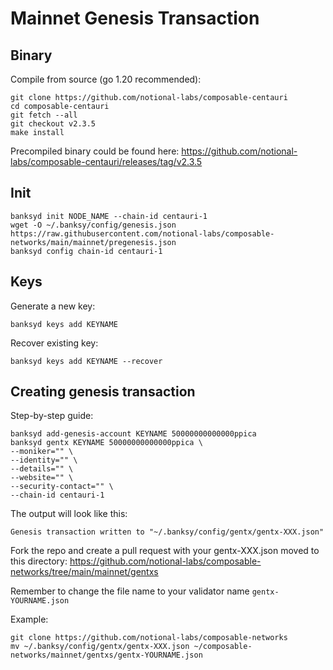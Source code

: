 # Mainnet Genesis Transaction

## Binary
Compile from source (go 1.20 recommended):
```
git clone https://github.com/notional-labs/composable-centauri
cd composable-centauri 
git fetch --all
git checkout v2.3.5
make install
```
Precompiled binary could be found here: https://github.com/notional-labs/composable-centauri/releases/tag/v2.3.5

## Init
```
banksyd init NODE_NAME --chain-id centauri-1
wget -O ~/.banksy/config/genesis.json https://raw.githubusercontent.com/notional-labs/composable-networks/main/mainnet/pregenesis.json
banksyd config chain-id centauri-1
```

## Keys
Generate a new key:
```
banksyd keys add KEYNAME 
```
Recover existing key:
```
banksyd keys add KEYNAME --recover
```

## Creating genesis transaction
Step-by-step guide:
```
banksyd add-genesis-account KEYNAME 50000000000000ppica
banksyd gentx KEYNAME 50000000000000ppica \
--moniker="" \
--identity="" \
--details="" \
--website="" \
--security-contact="" \
--chain-id centauri-1
```
The output will look like this: 
```
Genesis transaction written to "~/.banksy/config/gentx/gentx-XXX.json"
```
Fork the repo and create a pull request with your gentx-XXX.json moved to this directory: https://github.com/notional-labs/composable-networks/tree/main/mainnet/gentxs

Remember to change the file name to your validator name `gentx-YOURNAME.json`

Example:
```
git clone https://github.com/notional-labs/composable-networks
mv ~/.banksy/config/gentx/gentx-XXX.json ~/composable-networks/mainnet/gentxs/gentx-YOURNAME.json
```
